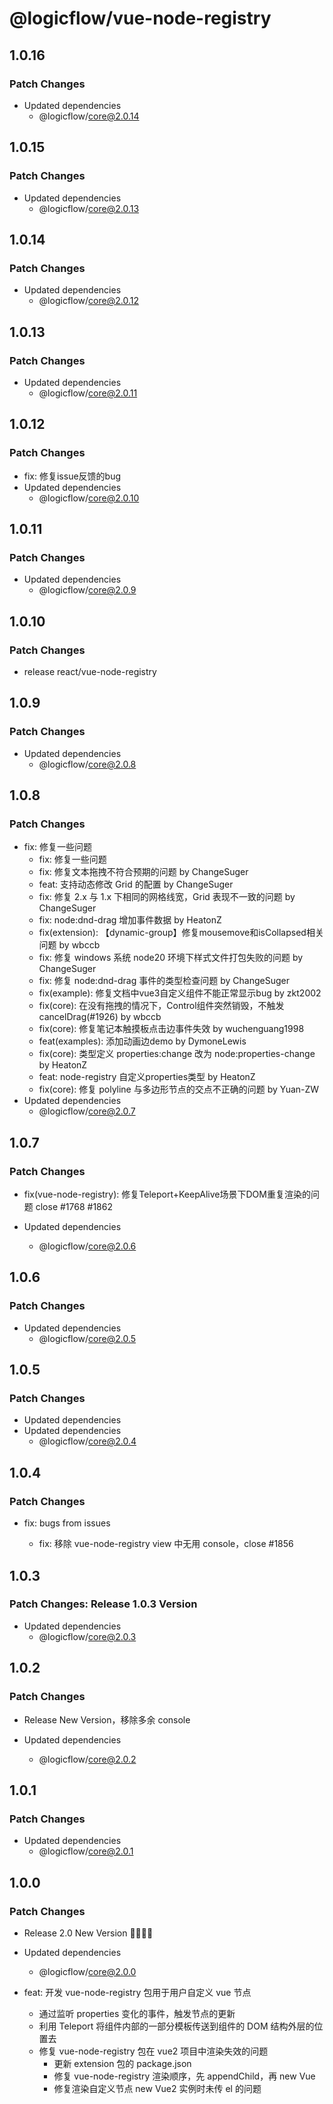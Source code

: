 # @logicflow/vue-node-registry

## 1.0.16

### Patch Changes

- Updated dependencies
  - @logicflow/core@2.0.14

## 1.0.15

### Patch Changes

- Updated dependencies
  - @logicflow/core@2.0.13

## 1.0.14

### Patch Changes

- Updated dependencies
  - @logicflow/core@2.0.12

## 1.0.13

### Patch Changes

- Updated dependencies
  - @logicflow/core@2.0.11

## 1.0.12

### Patch Changes

- fix: 修复issue反馈的bug
- Updated dependencies
  - @logicflow/core@2.0.10

## 1.0.11

### Patch Changes

- Updated dependencies
  - @logicflow/core@2.0.9

## 1.0.10

### Patch Changes

- release react/vue-node-registry

## 1.0.9

### Patch Changes

- Updated dependencies
  - @logicflow/core@2.0.8

## 1.0.8

### Patch Changes

- fix: 修复一些问题
  - fix: 修复一些问题
  - fix: 修复文本拖拽不符合预期的问题 by ChangeSuger
  - feat: 支持动态修改 Grid 的配置 by ChangeSuger
  - fix: 修复 2.x 与 1.x 下相同的网格线宽，Grid 表现不一致的问题 by ChangeSuger
  - fix: node:dnd-drag 增加事件数据 by HeatonZ
  - fix(extension): 【dynamic-group】修复mousemove和isCollapsed相关问题 by wbccb
  - fix: 修复 windows 系统 node20 环境下样式文件打包失败的问题 by ChangeSuger
  - fix: 修复 node:dnd-drag 事件的类型检查问题 by ChangeSuger
  - fix(example): 修复文档中vue3自定义组件不能正常显示bug by zkt2002
  - fix(core): 在没有拖拽的情况下，Control组件突然销毁，不触发cancelDrag(#1926) by wbccb
  - fix(core): 修复笔记本触摸板点击边事件失效 by wuchenguang1998
  - feat(examples): 添加动画边demo by DymoneLewis
  - fix(core): 类型定义 properties:change 改为 node:properties-change by HeatonZ
  - feat: node-registry 自定义properties类型 by HeatonZ
  - fix(core): 修复 polyline 与多边形节点的交点不正确的问题 by Yuan-ZW
- Updated dependencies
  - @logicflow/core@2.0.7

## 1.0.7

### Patch Changes

- fix(vue-node-registry): 修复Teleport+KeepAlive场景下DOM重复渲染的问题 close #1768 #1862

- Updated dependencies
  - @logicflow/core@2.0.6

## 1.0.6

### Patch Changes

- Updated dependencies
  - @logicflow/core@2.0.5

## 1.0.5

### Patch Changes

- Updated dependencies
- Updated dependencies
  - @logicflow/core@2.0.4

## 1.0.4

### Patch Changes

- fix: bugs from issues

  - fix: 移除 vue-node-registry view 中无用 console，close #1856

## 1.0.3

### Patch Changes: Release 1.0.3 Version

- Updated dependencies
  - @logicflow/core@2.0.3

## 1.0.2

### Patch Changes

- Release New Version，移除多余 console

- Updated dependencies
  - @logicflow/core@2.0.2

## 1.0.1

### Patch Changes

- Updated dependencies
  - @logicflow/core@2.0.1

## 1.0.0

### Patch Changes

- Release 2.0 New Version 🎉🎉🎉🎉
- Updated dependencies

  - @logicflow/core@2.0.0

- feat: 开发 vue-node-registry 包用于用户自定义 vue 节点

  - 通过监听 properties 变化的事件，触发节点的更新
  - 利用 Teleport 将组件内部的一部分模板传送到组件的 DOM 结构外层的位置去
  - 修复 vue-node-registry 包在 vue2 项目中渲染失效的问题
    - 更新 extension 包的 package.json
    - 修复 vue-node-registry 渲染顺序，先 appendChild，再 new Vue
    - 修复渲染自定义节点 new Vue2 实例时未传 el 的问题
